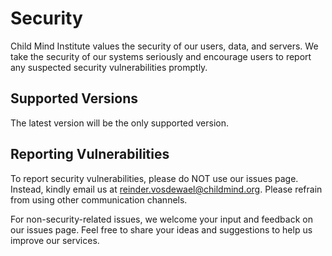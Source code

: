 # Security

Child Mind Institute values the security of our users, data, and servers. We take the security of our systems seriously and encourage users to report any suspected security vulnerabilities promptly.

## Supported Versions

The latest version will be the only supported version.

## Reporting Vulnerabilities

To report security vulnerabilities, please do NOT use our issues page. Instead, kindly email us at reinder.vosdewael@childmind.org. Please refrain from using other communication channels.

For non-security-related issues, we welcome your input and feedback on our issues page. Feel free to share your ideas and suggestions to help us improve our services.
